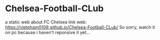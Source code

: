 # Chelsea-Football-CLub
a static web about FC Chelsea
 link web: https://vietpham0109.github.io/Chelsea-Football-CLub/
 So sorry, watch it on pc because i haven't reponsive it yet...
